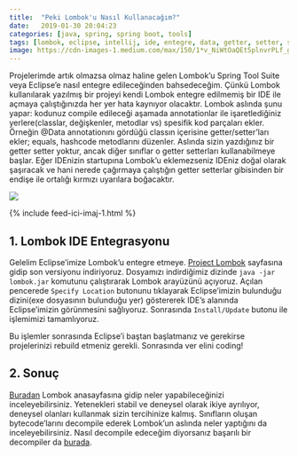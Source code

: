 ```yaml
---
title:  "Peki Lombok'u Nasıl Kullanacağım?"
date:   2019-01-30 20:04:23
categories: [java, spring, spring boot, tools]
tags: [lombok, eclipse, intellij, ide, entegre, data, getter, setter, slf4j, türkçe, yazılım, blog, blogger, nedir, örnek, nasıl yapılır, mehmet cem yücel]
image: https://cdn-images-1.medium.com/max/150/1*v_NiWtOaQEt5plnvrPLf_g.jpeg
---
```


Projelerimde artık olmazsa olmaz haline gelen Lombok’u Spring Tool Suite veya Eclipse’e nasıl entegre edileceğinden bahsedeceğim. Çünkü Lombok kullanılarak yazılmış bir projeyi kendi Lombok entegre edilmemiş bir IDE ile açmaya çalıştığınızda her yer hata kaynıyor olacaktır. Lombok aslında şunu yapar: kodunuz compile edileceği aşamada annotationlar ile işaretlediğiniz yerlere(classlar, değişkenler, metodlar vs) spesifik kod parçaları ekler. Örneğin @Data annotationını gördüğü classın içerisine getter/setter’ları ekler; equals, hashcode metodlarını düzenler. Aslında sizin yazdığınız bir getter setter yoktur, ancak diğer sınıflar o getter setterları kullanabilmeye başlar. Eğer IDEnizin startupına Lombok’u eklemezseniz IDEniz doğal olarak şaşıracak ve hani nerede çağırmaya çalıştığın getter setterlar gibisinden bir endişe ile ortalığı kırmızı uyarılara boğacaktır.

![](https://miro.medium.com/max/1500/1*v_NiWtOaQEt5plnvrPLf_g.jpeg)

{% include feed-ici-imaj-1.html %}

## 1. Lombok IDE Entegrasyonu

Gelelim Eclipse’imize Lombok’u entegre etmeye. [Project Lombok](https://projectlombok.org/download) sayfasına gidip son versiyonu indiriyoruz. Dosyamızı indirdiğimiz dizinde `java -jar lombok.jar` komutunu çalıştırarak Lombok arayüzünü açıyoruz. Açılan pencerede `Specify Location` butonunu tıklayarak Eclipse’imizin bulunduğu dizini(exe dosyasının bulunduğu yer) göstererek IDE’s alanında Eclipse’imizin görünmesini sağlıyoruz. Sonrasında `Install/Update` butonu ile işlemimizi tamamlıyoruz.

Bu işlemler sonrasında Eclipse’i baştan başlatmanız ve gerekirse projelerinizi rebuild etmeniz gerekli. Sonrasında ver elini coding!

## 2. Sonuç

[Buradan](https://projectlombok.org/) Lombok anasayfasına gidip neler yapabileceğinizi inceleyebilirsiniz. Yetenekleri stabil ve deneysel olarak ikiye ayrılıyor, deneysel olanları kullanmak sizin tercihinize kalmış. Sınıfların oluşan bytecode’larını decompile ederek Lombok’un aslında neler yaptığını da inceleyebilirsiniz. Nasıl decompile edeceğim diyorsanız başarılı bir decompiler da [burada](http://jd.benow.ca/).
